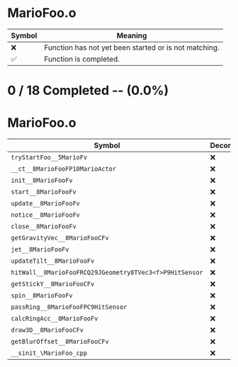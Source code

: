 # MarioFoo.o
| Symbol | Meaning 
| ------------- | ------------- 
| :x: | Function has not yet been started or is not matching. 
| :white_check_mark: | Function is completed. 


# 0 / 18 Completed -- (0.0%)
# MarioFoo.o
| Symbol | Decompiled? |
| ------------- | ------------- |
| `tryStartFoo__5MarioFv` | :x: |
| `__ct__8MarioFooFP10MarioActor` | :x: |
| `init__8MarioFooFv` | :x: |
| `start__8MarioFooFv` | :x: |
| `update__8MarioFooFv` | :x: |
| `notice__8MarioFooFv` | :x: |
| `close__8MarioFooFv` | :x: |
| `getGravityVec__8MarioFooCFv` | :x: |
| `jet__8MarioFooFv` | :x: |
| `updateTilt__8MarioFooFv` | :x: |
| `hitWall__8MarioFooFRCQ29JGeometry8TVec3<f>P9HitSensor` | :x: |
| `getStickY__8MarioFooCFv` | :x: |
| `spin__8MarioFooFv` | :x: |
| `passRing__8MarioFooFPC9HitSensor` | :x: |
| `calcRingAcc__8MarioFooFv` | :x: |
| `draw3D__8MarioFooCFv` | :x: |
| `getBlurOffset__8MarioFooCFv` | :x: |
| `__sinit_\MarioFoo_cpp` | :x: |
